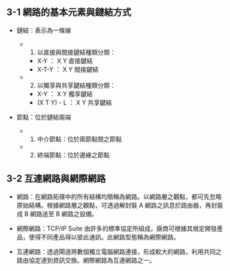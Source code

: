 ## 3-1 網路的基本元素與鏈結方式

- 鏈結：表示為一條線
    - 1. 以直接與間接鍵結種類分類：
        - X-Y ： X Y 直接鍵結
        - X-T-Y ： X Y 間接鍵結
    
    - 2. 以獨享與共享鍵結種類分類：
        - X-Y ： X Y 獨享鍵結
        - (X T Y) - L ： X Y 共享鍵結

- 節點：位於鏈結兩端
    - 1. 中介節點：位於兩節點間之節點
    - 2. 終端節點：位於邊緣之節點

## 3-2 互連網路與網際網路

- 網路：在網路拓樸中的所有結構均簡稱為網路。以網路層之觀點，都可先忽略原始結構。根據網路層之觀點，可透過解封裝 A 網路之訊息於路由器，再封裝成 B 網路送至 B 網路之設備。

- 網際網路：TCP/IP Suite 由許多的標準協定所組成，廠商可根據其規定開發產品，使得不同產品得以彼此通訊。此網路型態稱為網際網路。

- 互連網路：透過閘道將數個獨立電腦網路連接，形成較大的網路，利用共同之路由協定達到資訊交換。網際網路為互連網路之一。



